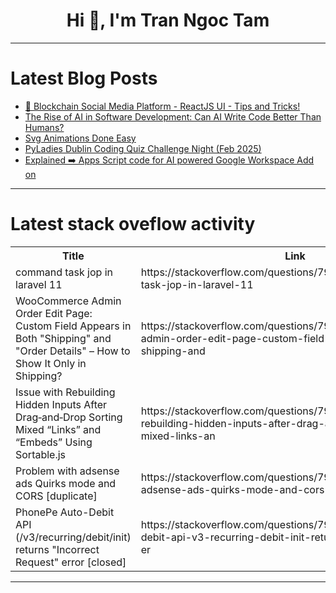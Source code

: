 <h1 align="center">Hi 👋, I'm Tran Ngoc Tam</h1>

---

# Latest Blog Posts 
<!-- BLOG-POST-LIST:START -->
- [🚀 Blockchain Social Media Platform - ReactJS UI - Tips and Tricks!](https://dev.to/vipert/blockchain-social-media-platform-reactjs-ui-tips-and-tricks-57c0)
- [The Rise of AI in Software Development: Can AI Write Code Better Than Humans?](https://dev.to/extinctsion/the-rise-of-ai-in-software-development-can-ai-write-code-better-than-humans-17fc)
- [Svg Animations Done Easy](https://dev.to/maurijhn/svg-animations-done-easy-52hk)
- [PyLadies Dublin Coding Quiz Challenge Night &lpar;Feb 2025&rpar;](https://dev.to/pyladiesdub/pyladies-dublin-coding-quiz-challenge-night-feb-2025-47gc)
- [Explained ➡️ Apps Script code for AI powered Google Workspace Add on](https://dev.to/googleworkspace/explained-apps-script-code-for-ai-powered-google-workspace-add-on-3mc2)
<!-- BLOG-POST-LIST:END -->

---

# Latest stack oveflow activity
<table>
  <tr><th>Title</th><th>Link</th></tr>
  <!-- STACKOVERFLOW:START --><tr><td>command task jop in laravel 11</td><td>https://stackoverflow.com/questions/79452219/command-task-jop-in-laravel-11</td></tr><tr><td>WooCommerce Admin Order Edit Page: Custom Field Appears in Both &quot;Shipping&quot; and &quot;Order Details&quot; – How to Show It Only in Shipping?</td><td>https://stackoverflow.com/questions/79452119/woocommerce-admin-order-edit-page-custom-field-appears-in-both-shipping-and</td></tr><tr><td>Issue with Rebuilding Hidden Inputs After Drag‐and‐Drop Sorting Mixed “Links” and “Embeds” Using Sortable.js</td><td>https://stackoverflow.com/questions/79452043/issue-with-rebuilding-hidden-inputs-after-drag-and-drop-sorting-mixed-links-an</td></tr><tr><td>Problem with adsense ads Quirks mode and CORS [duplicate]</td><td>https://stackoverflow.com/questions/79451584/problem-with-adsense-ads-quirks-mode-and-cors</td></tr><tr><td>PhonePe Auto-Debit API &lpar;/v3/recurring/debit/init&rpar; returns &quot;Incorrect Request&quot; error [closed]</td><td>https://stackoverflow.com/questions/79451564/phonepe-auto-debit-api-v3-recurring-debit-init-returns-incorrect-request-er</td></tr><!-- STACKOVERFLOW:END -->
</table>

---


